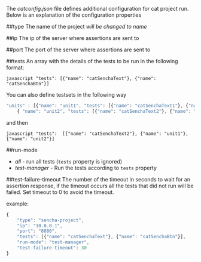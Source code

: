 The *catconfig.json* file defines additional configuration for cat project run.
Below is an explanation of the configuration properties


##type
The name of the project *will be changed to name*

##ip
The ip of the server where assertions are sent to

##port
The port of the server where assertions are sent to

##tests
An array with the details of the tests to be run in the following format:

```javascript "tests": [{"name": "catSenchaText"}, {"name": "catSenchaBtn"}]```

You can also define testsets in the following way

```javascript
"units" : [{"name": "unit1", "tests": [{"name": "catSenchaText1"}, {"name": "catSenchaBtn1"}]},
    { "name": "unit2", "tests": [{"name": "catSenchaText2"}, {"name": "catSenchaBtn2"}]}]
```
and then

```javascript "tests":  [{"name": "catSenchaText2"}, {"name": "unit1"}, {"name": "unit2"}]```


##run-mode
* _all_ - run all tests (`tests` property is ignored)
* _test-manager_ - Run the tests according to `tests` property

##test-failure-timeout
The number of the timeout in seconds to wait for an assertion response, if the timeout occurs all the tests that did not run will be failed.
Set timeout to 0 to avoid the timeout.

example:

```javascript
{
    "type": "sencha-project",
    "ip": "10.0.0.1",
    "port": "8080",
    "tests": [{"name": "catSenchaText"}, {"name": "catSenchaBtn"}],
    "run-mode": "test-manager",
    "test-failure-timeout": 30
}

```
